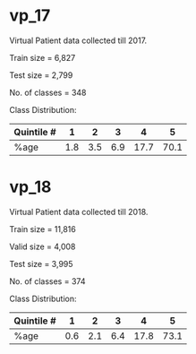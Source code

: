 # vp_17
Virtual Patient data collected till 2017.

Train size = 6,827

Test size = 2,799

No. of classes = 348

Class Distribution:

| Quintile # | 1   | 2   | 3   | 4    | 5    |
|------------|-----|-----|-----|------|------|
| %age       | 1.8 | 3.5 | 6.9 | 17.7 | 70.1 |


# vp_18
Virtual Patient data collected till 2018.

Train size = 11,816

Valid size = 4,008

Test size = 3,995

No. of classes = 374

Class Distribution:

| Quintile # | 1   | 2   | 3   | 4    | 5    |
|------------|-----|-----|-----|------|------|
| %age       | 0.6 | 2.1 | 6.4 | 17.8 | 73.1 |
